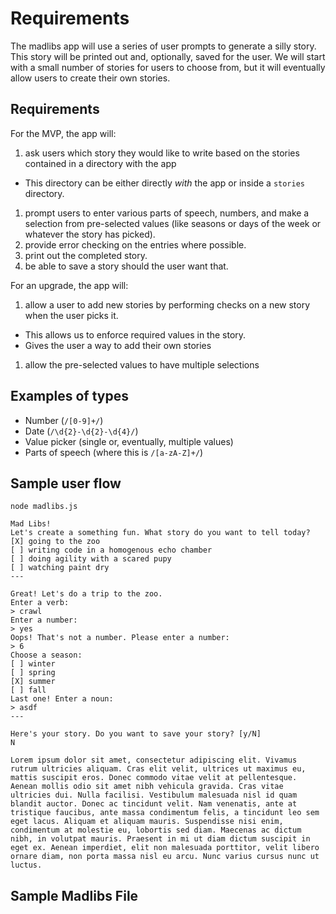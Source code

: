 # Requirements
The madlibs app will use a series of user prompts to generate a silly story. This story will be printed out and, optionally, saved for the user. We will start with a small number of stories for users to choose from, but it will eventually allow users to create their own stories.

## Requirements
For the MVP, the app will:
1. ask users which story they would like to write based on the stories contained in a directory with the app
  * This directory can be either directly _with_ the app or inside a `stories` directory.
1. prompt users to enter various parts of speech, numbers, and make a selection from pre-selected values (like seasons or days of the week or whatever the story has picked).
1. provide error checking on the entries where possible.
1. print out the completed story. 
1. be able to save a story should the user want that.

For an upgrade, the app will:
1. allow a user to add new stories by performing checks on a new story when the user picks it. 
  * This allows us to enforce required values in the story.
  * Gives the user a way to add their own stories
1. allow the pre-selected values to have multiple selections

## Examples of types

* Number (`/[0-9]+/`)
* Date (`/\d{2}-\d{2}-\d{4}/`)
* Value picker (single or, eventually, multiple values)
* Parts of speech (where this is `/[a-zA-Z]+/`)

## Sample user flow

```
node madlibs.js

Mad Libs!
Let's create a something fun. What story do you want to tell today?
[X] going to the zoo
[ ] writing code in a homogenous echo chamber
[ ] doing agility with a scared pupy
[ ] watching paint dry
---

Great! Let's do a trip to the zoo.
Enter a verb:
> crawl
Enter a number:
> yes
Oops! That's not a number. Please enter a number:
> 6
Choose a season:
[ ] winter
[ ] spring
[X] summer
[ ] fall
Last one! Enter a noun:
> asdf
---

Here's your story. Do you want to save your story? [y/N]
N

Lorem ipsum dolor sit amet, consectetur adipiscing elit. Vivamus rutrum ultricies aliquam. Cras elit velit, ultrices ut maximus eu, mattis suscipit eros. Donec commodo vitae velit at pellentesque. Aenean mollis odio sit amet nibh vehicula gravida. Cras vitae ultricies dui. Nulla facilisi. Vestibulum malesuada nisl id quam blandit auctor. Donec ac tincidunt velit. Nam venenatis, ante at tristique faucibus, ante massa condimentum felis, a tincidunt leo sem eget lacus. Aliquam et aliquam mauris. Suspendisse nisi enim, condimentum at molestie eu, lobortis sed diam. Maecenas ac dictum nibh, in volutpat mauris. Praesent in mi ut diam dictum suscipit in eget ex. Aenean imperdiet, elit non malesuada porttitor, velit libero ornare diam, non porta massa nisl eu arcu. Nunc varius cursus nunc ut luctus.
```

## Sample Madlibs File
